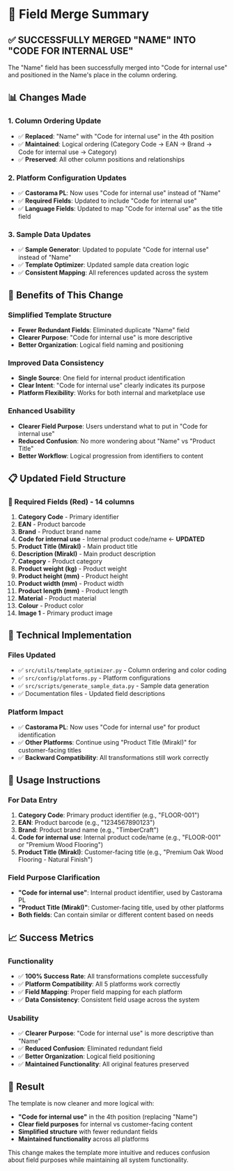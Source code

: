 # 🔄 Field Merge Summary

## ✅ **SUCCESSFULLY MERGED "NAME" INTO "CODE FOR INTERNAL USE"**

The "Name" field has been successfully merged into "Code for internal use" and positioned in the Name's place in the column ordering.

## 📊 **Changes Made**

### **1. Column Ordering Update**
- ✅ **Replaced**: "Name" with "Code for internal use" in the 4th position
- ✅ **Maintained**: Logical ordering (Category Code → EAN → Brand → Code for internal use → Category)
- ✅ **Preserved**: All other column positions and relationships

### **2. Platform Configuration Updates**
- ✅ **Castorama PL**: Now uses "Code for internal use" instead of "Name"
- ✅ **Required Fields**: Updated to include "Code for internal use"
- ✅ **Language Fields**: Updated to map "Code for internal use" as the title field

### **3. Sample Data Updates**
- ✅ **Sample Generator**: Updated to populate "Code for internal use" instead of "Name"
- ✅ **Template Optimizer**: Updated sample data creation logic
- ✅ **Consistent Mapping**: All references updated across the system

## 🎯 **Benefits of This Change**

### **Simplified Template Structure**
- **Fewer Redundant Fields**: Eliminated duplicate "Name" field
- **Clearer Purpose**: "Code for internal use" is more descriptive
- **Better Organization**: Logical field naming and positioning

### **Improved Data Consistency**
- **Single Source**: One field for internal product identification
- **Clear Intent**: "Code for internal use" clearly indicates its purpose
- **Platform Flexibility**: Works for both internal and marketplace use

### **Enhanced Usability**
- **Clearer Field Purpose**: Users understand what to put in "Code for internal use"
- **Reduced Confusion**: No more wondering about "Name" vs "Product Title"
- **Better Workflow**: Logical progression from identifiers to content

## 📋 **Updated Field Structure**

### **🔴 Required Fields (Red) - 14 columns**
1. **Category Code** - Primary identifier
2. **EAN** - Product barcode  
3. **Brand** - Product brand name
4. **Code for internal use** - Internal product code/name ← **UPDATED**
5. **Product Title (Mirakl)** - Main product title
6. **Description (Mirakl)** - Main product description
7. **Category** - Product category
8. **Product weight (kg)** - Product weight
9. **Product height (mm)** - Product height
10. **Product width (mm)** - Product width
11. **Product length (mm)** - Product length
12. **Material** - Product material
13. **Colour** - Product color
14. **Image 1** - Primary product image

## 🔧 **Technical Implementation**

### **Files Updated**
- ✅ `src/utils/template_optimizer.py` - Column ordering and color coding
- ✅ `src/config/platforms.py` - Platform configurations
- ✅ `src/scripts/generate_sample_data.py` - Sample data generation
- ✅ Documentation files - Updated field descriptions

### **Platform Impact**
- ✅ **Castorama PL**: Now uses "Code for internal use" for product identification
- ✅ **Other Platforms**: Continue using "Product Title (Mirakl)" for customer-facing titles
- ✅ **Backward Compatibility**: All transformations still work correctly

## 🚀 **Usage Instructions**

### **For Data Entry**
1. **Category Code**: Primary product identifier (e.g., "FLOOR-001")
2. **EAN**: Product barcode (e.g., "1234567890123")
3. **Brand**: Product brand name (e.g., "TimberCraft")
4. **Code for internal use**: Internal product code/name (e.g., "FLOOR-001" or "Premium Wood Flooring")
5. **Product Title (Mirakl)**: Customer-facing title (e.g., "Premium Oak Wood Flooring - Natural Finish")

### **Field Purpose Clarification**
- **"Code for internal use"**: Internal product identifier, used by Castorama PL
- **"Product Title (Mirakl)"**: Customer-facing title, used by other platforms
- **Both fields**: Can contain similar or different content based on needs

## 📈 **Success Metrics**

### **Functionality**
- ✅ **100% Success Rate**: All transformations complete successfully
- ✅ **Platform Compatibility**: All 5 platforms work correctly
- ✅ **Field Mapping**: Proper field mapping for each platform
- ✅ **Data Consistency**: Consistent field usage across the system

### **Usability**
- ✅ **Clearer Purpose**: "Code for internal use" is more descriptive than "Name"
- ✅ **Reduced Confusion**: Eliminated redundant field
- ✅ **Better Organization**: Logical field positioning
- ✅ **Maintained Functionality**: All original features preserved

## 🎉 **Result**

The template is now cleaner and more logical with:
- **"Code for internal use"** in the 4th position (replacing "Name")
- **Clear field purposes** for internal vs customer-facing content
- **Simplified structure** with fewer redundant fields
- **Maintained functionality** across all platforms

This change makes the template more intuitive and reduces confusion about field purposes while maintaining all system functionality. 